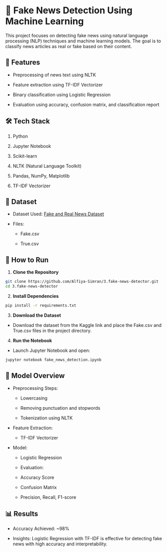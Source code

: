 # 📰 Fake News Detection Using Machine Learning
This project focuses on detecting fake news using natural language processing (NLP) techniques and machine learning models. The goal is to classify news articles as real or fake based on their content.

## 📌 Features
- Preprocessing of news text using NLTK

- Feature extraction using TF-IDF Vectorizer

- Binary classification using Logistic Regression

- Evaluation using accuracy, confusion matrix, and classification report

## 🛠️ Tech Stack
1. Python

2. Jupyter Notebook

3. Scikit-learn

4. NLTK (Natural Language Toolkit)

5. Pandas, NumPy, Matplotlib

6. TF-IDF Vectorizer

## 📁 Dataset
- Dataset Used: [Fake and Real News Dataset](https://drive.google.com/drive/folders/1LvzK4lNBLTlvOY6QjCkettFvvKQX-68x?usp=sharing)

- Files:

  - Fake.csv

  - True.csv

## 🚀 How to Run
1. **Clone the Repository**
```bash
git clone https://github.com/Alfiya-Simran/3.fake-news-detector.git
cd 3.fake-news-detector
```
2. **Install Dependencies**
```bash
pip install -r requirements.txt
```
3. **Download the Dataset**
- Download the dataset from the Kaggle link and place the Fake.csv and True.csv files in the project directory.

4. **Run the Notebook**
- Launch Jupyter Notebook and open:
```bash
jupyter notebook fake_news_detection.ipynb
```

## 🧠 Model Overview
- Preprocessing Steps:

  - Lowercasing

  - Removing punctuation and stopwords

  - Tokenization using NLTK

- Feature Extraction:

  - TF-IDF Vectorizer

- Model:

  - Logistic Regression

  - Evaluation:

  - Accuracy Score

  - Confusion Matrix

  - Precision, Recall, F1-score

## 📊 Results
- Accuracy Achieved: ~98%

- Insights: Logistic Regression with TF-IDF is effective for detecting fake news with high accuracy and interpretability.

